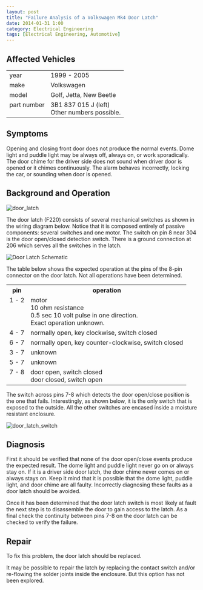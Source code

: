 ```yaml
---
layout: post
title: "Failure Analysis of a Volkswagen Mk4 Door Latch"
date: 2014-01-31 1:00
category: Electrical Engineering
tags: [Electrical Engineering, Automotive]
---
```


## Affected Vehicles

<table>
<tr><td>year</td><td>1999 - 2005</td></tr>
<tr><td>make</td><td>Volkswagen</td></tr>
<tr><td>model</td><td>Golf, Jetta, New Beetle</td></tr>
<tr><td valign="top">part number</td><td>3B1 837 015 J (left)<br>
						Other numbers possible.</td></tr>
</table>

## Symptoms

Opening and closing front door does not produce the normal events.
Dome light and puddle light may be always off, always on, or work
sporadically.
The door chime for the driver side does not sound when driver door
is opened or it chimes continuously.
The alarm behaves incorrectly, locking the car, or sounding when
door is opened.

## Background and Operation

![door_latch]({{site.url}}/images/door_latch/door_latch-x300.jpg)

The door latch (F220) consists of several mechanical switches as
shown in the wiring diagram below.
Notice that it is composed entirely of passive components:
several switches and one motor.
The switch on pin 8 near 304 is the door open/closed detection switch.
There is a ground connection at 206 which serves all the switches in the latch.

![Door Latch Schematic]({{site.url}}/images/door_latch/door_latch_schematic.png)

The table below shows the expected operation at the pins of the 8-pin
connector on the door latch.  Not all operations have been determined.

<table>
<tr><th>pin</th><th>operation</th></tr>
<tr><td valign="top">1 - 2</td><td>motor<br>
						10 ohm resistance<br>
						0.5 sec 10 volt pulse in one direction.<br>
						Exact operation unknown.</td></tr>
<tr><td>4 - 7</td><td>normally open, key clockwise, switch closed</td></tr>
<tr><td>6 - 7</td><td>normally open, key counter-clockwise, switch closed</td></tr>
<tr><td>3 - 7</td><td>unknown</td></tr>
<tr><td>5 - 7</td><td>unknown</td></tr>
<tr><td valign="top">7 - 8</td><td>door open, switch closed<br>
						door closed, switch open</td></tr>
</table>

The switch across pins 7-8 which detects the door open/close position
is the one that fails.
Interestingly, as shown below, it is the only switch that is exposed to the outside.
All the other switches are encased inside a moisture resistant enclosure.

![door_latch_switch]({{site.url}}/images/door_latch/door_latch_switch-x300.jpg)

## Diagnosis

First it should be verified that none of the door open/close
events produce the expected result.
The dome light and puddle light never go on or always stay on.
If it is a driver side door latch, the door chime never comes on or
always stays on.
Keep it mind that it is possible that the dome light, puddle light, and
door chime are all faulty.
Incorrectly diagnosing these faults as a door latch should be avoided.

Once it has been determined that the door latch switch is most likely at fault
the next step is to disassemble the door to gain access to the latch.
As a final check the continuity between pins 7-8 on the door latch
can be checked to verify the failure.

## Repair

To fix this problem, the door latch should be replaced.

It may be possible to repair the latch by replacing the contact switch
and/or re-flowing the solder joints inside the enclosure.
But this option has not been explored.
